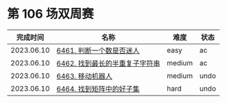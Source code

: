 # 第 106 场双周赛

**完成时间**|**名称**|**难度**|**状态**
------------|--------|--------|--------
2023.06.10|[6461. 判断一个数是否迷人](./6461.%20判断一个数是否迷人)|easy|ac
2023.06.10|[6462. 找到最长的半重复子字符串](./6462.%20找到最长的半重复子字符串)|medium|ac
2023.06.10|[6463. 移动机器人](./6463.%20移动机器人)|medium|undo
2023.06.10|[6464. 找到矩阵中的好子集](./6464.%20找到矩阵中的好子集)|hard|undo
